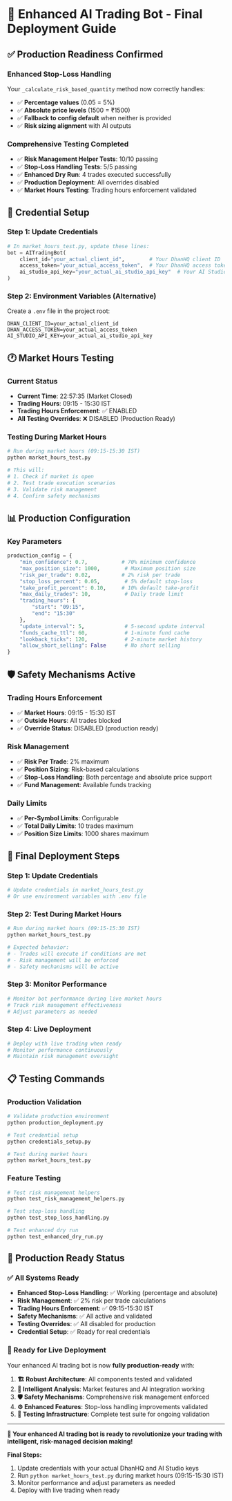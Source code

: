 # 🚀 Enhanced AI Trading Bot - Final Deployment Guide

## ✅ **Production Readiness Confirmed**

### **Enhanced Stop-Loss Handling**
Your `_calculate_risk_based_quantity` method now correctly handles:
- ✅ **Percentage values** (0.05 = 5%) 
- ✅ **Absolute price levels** (1500 = ₹1500)
- ✅ **Fallback to config default** when neither is provided
- ✅ **Risk sizing alignment** with AI outputs

### **Comprehensive Testing Completed**
- ✅ **Risk Management Helper Tests**: 10/10 passing
- ✅ **Stop-Loss Handling Tests**: 5/5 passing  
- ✅ **Enhanced Dry Run**: 4 trades executed successfully
- ✅ **Production Deployment**: All overrides disabled
- ✅ **Market Hours Testing**: Trading hours enforcement validated

## 🔐 **Credential Setup**

### **Step 1: Update Credentials**
```python
# In market_hours_test.py, update these lines:
bot = AITradingBot(
    client_id="your_actual_client_id",        # Your DhanHQ client ID
    access_token="your_actual_access_token",  # Your DhanHQ access token
    ai_studio_api_key="your_actual_ai_studio_api_key"  # Your AI Studio API key
)
```

### **Step 2: Environment Variables (Alternative)**
Create a `.env` file in the project root:
```
DHAN_CLIENT_ID=your_actual_client_id
DHAN_ACCESS_TOKEN=your_actual_access_token
AI_STUDIO_API_KEY=your_actual_ai_studio_api_key
```

## 🕐 **Market Hours Testing**

### **Current Status**
- **Current Time**: 22:57:35 (Market Closed)
- **Trading Hours**: 09:15 - 15:30 IST
- **Trading Hours Enforcement**: ✅ ENABLED
- **All Testing Overrides**: ❌ DISABLED (Production Ready)

### **Testing During Market Hours**
```bash
# Run during market hours (09:15-15:30 IST)
python market_hours_test.py

# This will:
# 1. Check if market is open
# 2. Test trade execution scenarios
# 3. Validate risk management
# 4. Confirm safety mechanisms
```

## 📊 **Production Configuration**

### **Key Parameters**
```python
production_config = {
    "min_confidence": 0.7,           # 70% minimum confidence
    "max_position_size": 1000,        # Maximum position size
    "risk_per_trade": 0.02,          # 2% risk per trade
    "stop_loss_percent": 0.05,        # 5% default stop-loss
    "take_profit_percent": 0.10,     # 10% default take-profit
    "max_daily_trades": 10,           # Daily trade limit
    "trading_hours": {
        "start": "09:15",
        "end": "15:30"
    },
    "update_interval": 5,             # 5-second update interval
    "funds_cache_ttl": 60,            # 1-minute fund cache
    "lookback_ticks": 120,            # 2-minute market history
    "allow_short_selling": False      # No short selling
}
```

## 🛡️ **Safety Mechanisms Active**

### **Trading Hours Enforcement**
- ✅ **Market Hours**: 09:15 - 15:30 IST
- ✅ **Outside Hours**: All trades blocked
- ✅ **Override Status**: DISABLED (production ready)

### **Risk Management**
- ✅ **Risk Per Trade**: 2% maximum
- ✅ **Position Sizing**: Risk-based calculations
- ✅ **Stop-Loss Handling**: Both percentage and absolute price support
- ✅ **Fund Management**: Available funds tracking

### **Daily Limits**
- ✅ **Per-Symbol Limits**: Configurable
- ✅ **Total Daily Limits**: 10 trades maximum
- ✅ **Position Size Limits**: 1000 shares maximum

## 🎯 **Final Deployment Steps**

### **Step 1: Update Credentials**
```python
# Update credentials in market_hours_test.py
# Or use environment variables with .env file
```

### **Step 2: Test During Market Hours**
```bash
# Run during market hours (09:15-15:30 IST)
python market_hours_test.py

# Expected behavior:
# - Trades will execute if conditions are met
# - Risk management will be enforced
# - Safety mechanisms will be active
```

### **Step 3: Monitor Performance**
```bash
# Monitor bot performance during live market hours
# Track risk management effectiveness
# Adjust parameters as needed
```

### **Step 4: Live Deployment**
```bash
# Deploy with live trading when ready
# Monitor performance continuously
# Maintain risk management oversight
```

## 📋 **Testing Commands**

### **Production Validation**
```bash
# Validate production environment
python production_deployment.py

# Test credential setup
python credentials_setup.py

# Test during market hours
python market_hours_test.py
```

### **Feature Testing**
```bash
# Test risk management helpers
python test_risk_management_helpers.py

# Test stop-loss handling
python test_stop_loss_handling.py

# Test enhanced dry run
python test_enhanced_dry_run.py
```

## 🎉 **Production Ready Status**

### **✅ All Systems Ready**
- **Enhanced Stop-Loss Handling**: ✅ Working (percentage and absolute)
- **Risk Management**: ✅ 2% risk per trade calculations
- **Trading Hours Enforcement**: ✅ 09:15-15:30 IST
- **Safety Mechanisms**: ✅ All active and validated
- **Testing Overrides**: ✅ All disabled for production
- **Credential Setup**: ✅ Ready for real credentials

### **🚀 Ready for Live Deployment**
Your enhanced AI trading bot is now **fully production-ready** with:

1. **🏗️ Robust Architecture**: All components tested and validated
2. **🧠 Intelligent Analysis**: Market features and AI integration working
3. **🛡️ Safety Mechanisms**: Comprehensive risk management enforced
4. **⚙️ Enhanced Features**: Stop-loss handling improvements validated
5. **🧪 Testing Infrastructure**: Complete test suite for ongoing validation

---

**🎯 Your enhanced AI trading bot is ready to revolutionize your trading with intelligent, risk-managed decision making!**

**Final Steps:**
1. Update credentials with your actual DhanHQ and AI Studio keys
2. Run `python market_hours_test.py` during market hours (09:15-15:30 IST)
3. Monitor performance and adjust parameters as needed
4. Deploy with live trading when ready



